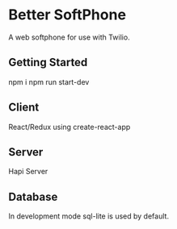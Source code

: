 # Better SoftPhone

A web softphone for use with Twilio.

## Getting Started

npm i
npm run start-dev

## Client
React/Redux using create-react-app

## Server
Hapi Server

## Database
In development mode sql-lite is used by default.

